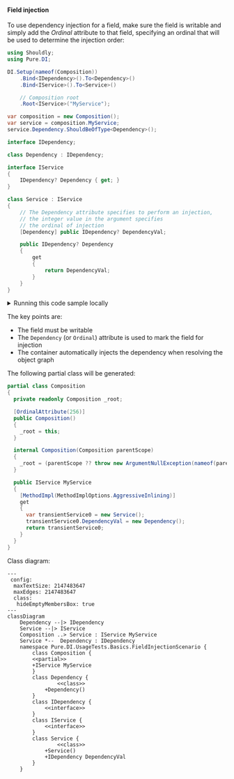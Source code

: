 #### Field injection

To use dependency injection for a field, make sure the field is writable and simply add the _Ordinal_ attribute to that field, specifying an ordinal that will be used to determine the injection order:


```c#
using Shouldly;
using Pure.DI;

DI.Setup(nameof(Composition))
    .Bind<IDependency>().To<Dependency>()
    .Bind<IService>().To<Service>()

    // Composition root
    .Root<IService>("MyService");

var composition = new Composition();
var service = composition.MyService;
service.Dependency.ShouldBeOfType<Dependency>();

interface IDependency;

class Dependency : IDependency;

interface IService
{
    IDependency? Dependency { get; }
}

class Service : IService
{
    // The Dependency attribute specifies to perform an injection,
    // the integer value in the argument specifies
    // the ordinal of injection
    [Dependency] public IDependency? DependencyVal;

    public IDependency? Dependency
    {
        get
        {
            return DependencyVal;
        }
    }
}
```

<details>
<summary>Running this code sample locally</summary>

- Make sure you have the [.NET SDK 9.0](https://dotnet.microsoft.com/en-us/download/dotnet/9.0) or later is installed
```bash
dotnet --list-sdk
```
- Create a net9.0 (or later) console application
```bash
dotnet new console -n Sample
```
- Add references to NuGet packages
  - [Pure.DI](https://www.nuget.org/packages/Pure.DI)
  - [Shouldly](https://www.nuget.org/packages/Shouldly)
```bash
dotnet add package Pure.DI
dotnet add package Shouldly
```
- Copy the example code into the _Program.cs_ file

You are ready to run the example 🚀
```bash
dotnet run
```

</details>

The key points are:
- The field must be writable
- The `Dependency` (or `Ordinal`) attribute is used to mark the field for injection
- The container automatically injects the dependency when resolving the object graph

The following partial class will be generated:

```c#
partial class Composition
{
  private readonly Composition _root;

  [OrdinalAttribute(256)]
  public Composition()
  {
    _root = this;
  }

  internal Composition(Composition parentScope)
  {
    _root = (parentScope ?? throw new ArgumentNullException(nameof(parentScope)))._root;
  }

  public IService MyService
  {
    [MethodImpl(MethodImplOptions.AggressiveInlining)]
    get
    {
      var transientService0 = new Service();
      transientService0.DependencyVal = new Dependency();
      return transientService0;
    }
  }
}
```

Class diagram:

```mermaid
---
 config:
  maxTextSize: 2147483647
  maxEdges: 2147483647
  class:
   hideEmptyMembersBox: true
---
classDiagram
	Dependency --|> IDependency
	Service --|> IService
	Composition ..> Service : IService MyService
	Service *--  Dependency : IDependency
	namespace Pure.DI.UsageTests.Basics.FieldInjectionScenario {
		class Composition {
		<<partial>>
		+IService MyService
		}
		class Dependency {
				<<class>>
			+Dependency()
		}
		class IDependency {
			<<interface>>
		}
		class IService {
			<<interface>>
		}
		class Service {
				<<class>>
			+Service()
			+IDependency DependencyVal
		}
	}
```

